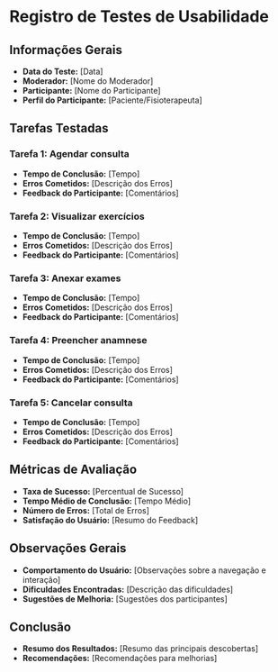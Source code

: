 # Registro de Testes de Usabilidade

## Informações Gerais
- **Data do Teste:** [Data]
- **Moderador:** [Nome do Moderador]
- **Participante:** [Nome do Participante]
- **Perfil do Participante:** [Paciente/Fisioterapeuta]

## Tarefas Testadas
### Tarefa 1: Agendar consulta
- **Tempo de Conclusão:** [Tempo]
- **Erros Cometidos:** [Descrição dos Erros]
- **Feedback do Participante:** [Comentários]

### Tarefa 2: Visualizar exercícios
- **Tempo de Conclusão:** [Tempo]
- **Erros Cometidos:** [Descrição dos Erros]
- **Feedback do Participante:** [Comentários]

### Tarefa 3: Anexar exames
- **Tempo de Conclusão:** [Tempo]
- **Erros Cometidos:** [Descrição dos Erros]
- **Feedback do Participante:** [Comentários]

### Tarefa 4: Preencher anamnese
- **Tempo de Conclusão:** [Tempo]
- **Erros Cometidos:** [Descrição dos Erros]
- **Feedback do Participante:** [Comentários]

### Tarefa 5: Cancelar consulta
- **Tempo de Conclusão:** [Tempo]
- **Erros Cometidos:** [Descrição dos Erros]
- **Feedback do Participante:** [Comentários]

## Métricas de Avaliação
- **Taxa de Sucesso:** [Percentual de Sucesso]
- **Tempo Médio de Conclusão:** [Tempo Médio]
- **Número de Erros:** [Total de Erros]
- **Satisfação do Usuário:** [Resumo do Feedback]

## Observações Gerais
- **Comportamento do Usuário:** [Observações sobre a navegação e interação]
- **Dificuldades Encontradas:** [Descrição das dificuldades]
- **Sugestões de Melhoria:** [Sugestões dos participantes]

## Conclusão
- **Resumo dos Resultados:** [Resumo das principais descobertas]
- **Recomendações:** [Recomendações para melhorias]

